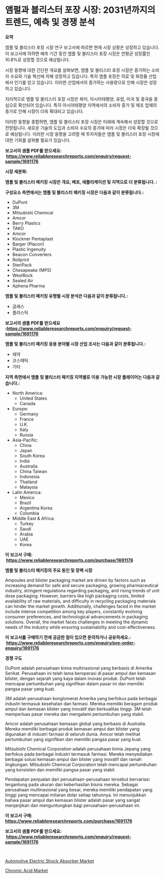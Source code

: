 <p><h1>앰펄과 블리스터 포장 시장: 2031년까지의 트렌드, 예측 및 경쟁 분석</h1></p><p><strong>요약</strong></p>
<p><p>앰플 및 블리스터 포장 시장 연구 보고서에 따르면 현재 시장 상황은 성장하고 있습니다. 이 보고서에 의하면 예측 기간 동안 앰플 및 블리스터 포장 시장은 연평균 성장률인 10.8%로 성장할 것으로 예상됩니다. </p><p>시장 동향에 대한 간단한 개요를 살펴보면, 앰플 및 블리스터 포장 시장은 증가하는 소비자 수요와 기술 혁신에 의해 성장하고 있습니다. 특히 앰플 포장은 의료 및 화장품 산업에서 인기를 얻고 있습니다. 이러한 산업에서의 증가하는 사용량으로 인해 시장은 성장하고 있습니다.</p><p>지리적으로 앰플 및 블리스터 포장 시장은 북미, 아시아태평양, 유럽, 미국 및 중국을 중심으로 확산되어 있습니다. 특히 아시아태평양 지역에서의 소비자 증가 및 제조 업체의 증가로 인해 시장이 더욱 확대되고 있습니다.</p><p>이러한 동향을 종합하면, 앰플 및 블리스터 포장 시장은 미래에 계속해서 성장할 것으로 전망됩니다. 새로운 기술의 도입과 소비자 수요의 증가에 따라 시장은 더욱 확장될 것으로 예상됩니다. 이러한 시장 동향을 고려할 때 투자자들은 앰플 및 블리스터 포장 시장에 대한 기회를 살펴볼 필요가 있습니다.</p></p>
<p><strong>보고서의 샘플 PDF를 받으세요: &nbsp;<a href="https://www.reliableresearchreports.com/enquiry/request-sample/1691176">https://www.reliableresearchreports.com/enquiry/request-sample/1691176</a></strong></p>
<p><strong>시장 세분화:</strong></p>
<p><strong> 앰플 및 블리스터 패키징 시장은 개요, 배포, 애플리케이션 및 지역으로 더 분류됩니다. :</strong></p>
<p><strong>구성요소 측면에서는 앰플 및 블리스터 패키징 시장은 다음과 같이 분류됩니다.:</strong></p>
<p><ul><li>DuPont</li><li>3M</li><li>Mitsubishi Chemical</li><li>Amcor</li><li>Berry Plastics</li><li>TAKO</li><li>Amcor</li><li>Klockner Pentaplast</li><li>Barger (Placon)</li><li>Plastic Ingenuity</li><li>Beacon Converters</li><li>Rollprint</li><li>SteriPack</li><li>Chesapeake (MPS)</li><li>WestRock</li><li>Sealed Air</li><li>Aphena Pharma</li></ul></p>
<p><strong> 앰플 및 블리스터 패키징 유형별 시장 분석은 다음과 같이 분류됩니다.:</strong></p>
<p><ul><li>글래스</li><li>플라스틱</li></ul></p>
<p><strong>보고서의 샘플 PDF를 받으세요 :<a href="https://www.reliableresearchreports.com/enquiry/request-sample/1691176">https://www.reliableresearchreports.com/enquiry/request-sample/1691176</a></strong></p>
<p><strong> 앰플 및 블리스터 패키징 응용 분야별 시장 산업 조사는 다음과 같이 분류됩니다.:</strong></p>
<p><ul><li>제약</li><li>코스메틱</li><li>기타</li></ul></p>
<p><strong>지역 측면에서 앰플 및 블리스터 패키징 지역별로 이용 가능한 시장 플레이어는 다음과 같습니다.:</strong></p>
<p><ul>
    <li>
        North America:
        <ul>
            <li>United States</li>
            <li>Canada</li>
        </ul>
    </li>
    <li>
        Europe:
        <ul>
            <li>Germany</li>
            <li>France</li>
            <li>U.K.</li>
            <li>Italy</li>
            <li>Russia</li>
        </ul>
    </li>
    <li>
        Asia-Pacific:
        <ul>
            <li>China</li>
            <li>Japan</li>
            <li>South Korea</li>
            <li>India</li>
            <li>Australia</li>
            <li>China Taiwan</li>
            <li>Indonesia</li>
            <li>Thailand</li>
            <li>Malaysia</li>
        </ul>
    </li>
    <li>
        Latin America:
        <ul>
            <li>Mexico</li>
            <li>Brazil</li>
            <li>Argentina Korea</li>
            <li>Colombia</li>
        </ul>
    </li>
    <li>
        Middle East & Africa:
        <ul>
            <li>Turkey</li>
            <li>Saudi</li>
            <li>Arabia</li>
            <li>UAE</li>
            <li>Korea</li>
        </ul>
    </li>
    </ul></p>
<p><strong>이 보고서 구매: &nbsp;<a href="https://www.reliableresearchreports.com/purchase/1691176">https://www.reliableresearchreports.com/purchase/1691176</a></strong></p>
<p><strong>앰플 및 블리스터 패키징의 주요 동인 및 장벽 시장</strong></p>
<p><p>Ampoules and blister packaging market are driven by factors such as increasing demand for safe and secure packaging, growing pharmaceutical industry, stringent regulations regarding packaging, and rising trends of unit dose packaging. However, barriers like high packaging costs, limited availability of raw materials, and difficulty in recycling packaging materials can hinder the market growth. Additionally, challenges faced in the market include intense competition among key players, constantly evolving consumer preferences, and technological advancements in packaging solutions. Overall, the market faces challenges in meeting the dynamic needs of the industry while ensuring sustainability and cost-effectiveness.</p></p>
<p><strong>이 보고서를 구매하기 전에 궁금한 점이 있으면 문의하거나 공유하세요.: &nbsp;<a href="https://www.reliableresearchreports.com/enquiry/pre-order-enquiry/1691176">https://www.reliableresearchreports.com/enquiry/pre-order-enquiry/1691176</a></strong></p>
<p><strong>경쟁 구도</strong></p>
<p><p>DuPont adalah perusahaan kimia multinasional yang berbasis di Amerika Serikat. Perusahaan ini telah lama beroperasi di pasar ampul dan kemasan blister, dengan sejarah yang kaya dalam inovasi produk. DuPont telah mencapai pertumbuhan yang signifikan dalam pasar ini dan memiliki pangsa pasar yang kuat.</p><p>3M adalah perusahaan konglomerat Amerika yang berfokus pada berbagai industri termasuk kesehatan dan farmasi. Mereka memiliki beragam produk ampul dan kemasan blister yang inovatif dan berkualitas tinggi. 3M telah memperluas pasar mereka dan mengalami pertumbuhan yang stabil.</p><p>Amcor adalah perusahaan kemasan global yang berbasis di Australia. Mereka memiliki berbagai produk kemasan ampul dan blister yang digunakan di industri farmasi di seluruh dunia. Amcor telah melihat pertumbuhan yang signifikan dan memiliki pangsa pasar yang kuat.</p><p>Mitsubishi Chemical Corporation adalah perusahaan kimia Jepang yang berfokus pada berbagai industri termasuk farmasi. Mereka menyediakan berbagai solusi kemasan ampul dan blister yang inovatif dan ramah lingkungan. Mitsubishi Chemical Corporation telah mencapai pertumbuhan yang konsisten dan memiliki pangsa pasar yang stabil.</p><p>Pendapatan penjualan dari perusahaan-perusahaan tersebut bervariasi tergantung pada ukuran dan keberhasilan bisnis mereka. Sebagai perusahaan multinasional yang besar, mereka memiliki pendapatan yang tinggi yang mencapai miliaran dolar setiap tahunnya. Ini menunjukkan bahwa pasar ampul dan kemasan blister adalah pasar yang sangat menjanjikan dan menguntungkan bagi perusahaan-perusahaan ini.</p></p>
<p><strong>이 보고서 구매: &nbsp; <a href="https://www.reliableresearchreports.com/purchase/1691176">https://www.reliableresearchreports.com/purchase/1691176</a></strong></p>
<p><strong>보고서의 샘플 PDF를 받으세요: &nbsp;<a href="https://www.reliableresearchreports.com/enquiry/request-sample/1691176">https://www.reliableresearchreports.com/enquiry/request-sample/1691176</a></strong><strong></strong></p>
<p>&nbsp;</p>
<p><p><a href="https://butternut-bug-553.notion.site/Automotive-Electric-Shock-Absorber-Market-Research-Report-Provides-Critical-Insights-that-can-help-S-a3b5943f5f834cd19b9cf2eaae2eb7fa">Automotive Electric Shock Absorber Market</a></p><p><a href="https://github.com/Glendatilghmankmgz0rbhwpy/Market-Research-Report-List-1/blob/main/chromic-acid-market.md">Chromic Acid Market</a></p></p>